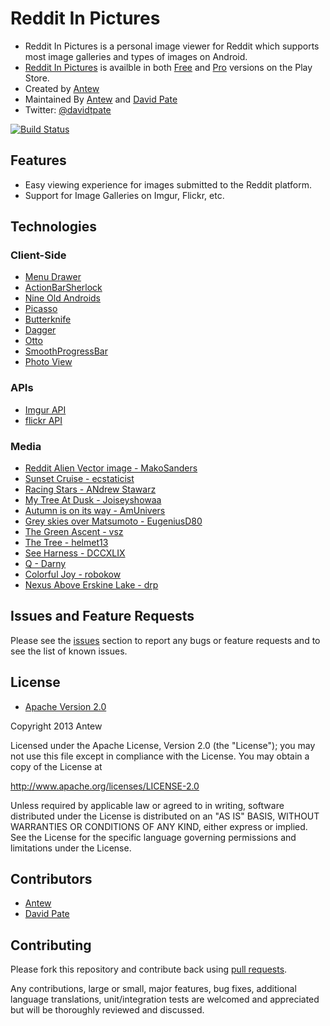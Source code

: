 # Reddit In Pictures

* Reddit In Pictures is a personal image viewer for Reddit which supports most image galleries and types of images on Android.
* [Reddit In Pictures](https://github.com/antew/RedditInPictures) is availble in both [Free](https://play.google.com/store/apps/details?id=com.antew.redditinpictures) and [Pro](https://play.google.com/store/apps/details?id=com.antew.redditinpictures.pro) versions on the Play Store.
* Created by [Antew](https://github.com/antew)
* Maintained By [Antew](https://github.com/antew) and [David Pate](https://github.com/DavidTPate)
* Twitter: [@davidtpate](http://twitter.com/davidtpate)

[![Build Status](https://travis-ci.org/antew/RedditInPictures.svg?branch=travis)](https://travis-ci.org/antew/RedditInPictures)

## Features

* Easy viewing experience for images submitted to the Reddit platform.
* Support for Image Galleries on Imgur, Flickr, etc.

## Technologies

### Client-Side
* [Menu Drawer](https://github.com/SimonVT/android-menudrawer)
* [ActionBarSherlock](https://github.com/JakeWharton/ActionBarSherlock)
* [Nine Old Androids](https://github.com/JakeWharton/NineOldAndroids/)
* [Picasso](https://github.com/square/picasso)
* [Butterknife](https://github.com/JakeWharton/butterknife)
* [Dagger](https://github.com/square/dagger/)
* [Otto](https://github.com/square/otto)
* [SmoothProgressBar](https://github.com/castorflex/SmoothProgressBar)
* [Photo View](https://github.com/chrisbanes/PhotoView)

### APIs
* [Imgur API](https://api.imgur.com/)
* [flickr API](http://www.flickr.com/services/api/)

### Media
* [Reddit Alien Vector image - MakoSanders](http://makosanders.deviantart.com/)
* [Sunset Cruise - ecstaticist](http://www.flickr.com/photos/ecstaticist/2812682461/)
* [Racing Stars - ANdrew Stawarz](http://www.flickr.com/photos/stawarz/2981086612/)
* [My Tree At Dusk - Joiseyshowaa](http://www.flickr.com/photos/joiseyshowaa/1400175456/)
* [Autumn is on its way - AmUnivers](http://www.flickr.com/photos/amunivers/239455430/)
* [Grey skies over Matsumoto - EugeniusD80](http://www.flickr.com/photos/zhzheka/701816373/)
* [The Green Ascent - vsz](http://www.flickr.com/photos/vs/29582361/)
* [The Tree - helmet13](http://www.flickr.com/photos/22281745@N04/2149169348/)
* [See Harness - DCCXLIX](http://www.flickr.com/photos/dccxlix/399948328/)
* [Q - Darny](http://www.flickr.com/photos/darn/539225017/)
* [Colorful Joy - robokow](http://www.flickr.com/photos/robino/463790976/)
* [Nexus Above Erskine Lake - drp](http://www.flickr.com/photos/drp/43707772/in/photostream/)

## Issues and Feature Requests
Please see the [issues](https://github.com/antew/RedditInPictures/issues) section
to report any bugs or feature requests and to see the list of known issues.

## License

* [Apache Version 2.0](http://www.apache.org/licenses/LICENSE-2.0.html)

Copyright 2013 Antew

Licensed under the Apache License, Version 2.0 (the "License");
you may not use this file except in compliance with the License.
You may obtain a copy of the License at

 http://www.apache.org/licenses/LICENSE-2.0

Unless required by applicable law or agreed to in writing, software
distributed under the License is distributed on an "AS IS" BASIS,
WITHOUT WARRANTIES OR CONDITIONS OF ANY KIND, either express or implied.
See the License for the specific language governing permissions and
limitations under the License.

## Contributors

* [Antew](https://github.com/antew)
* [David Pate](https://github.com/DavidTPate)

## Contributing

Please fork this repository and contribute back using
[pull requests](https://github.com/antew/RedditInPictures/pulls).

Any contributions, large or small, major features, bug fixes, additional
language translations, unit/integration tests are welcomed and appreciated
but will be thoroughly reviewed and discussed.
